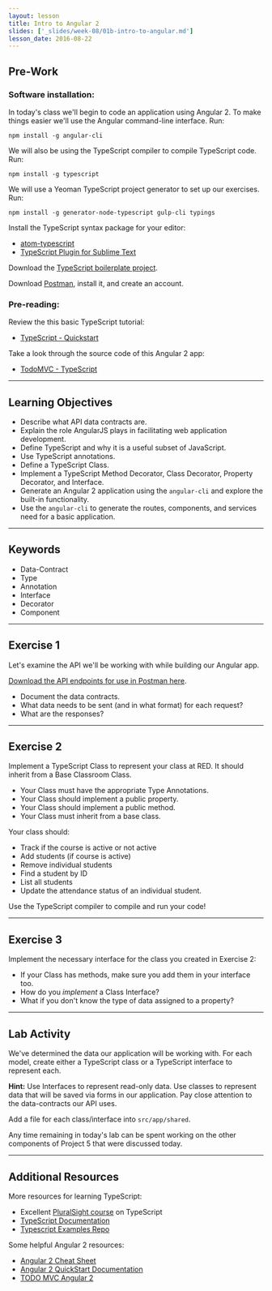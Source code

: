 ```yaml
---
layout: lesson
title: Intro to Angular 2
slides: ['_slides/week-08/01b-intro-to-angular.md']
lesson_date: 2016-08-22
---
```


## Pre-Work

### Software installation:

In today's class we'll begin to code an application using Angular 2. To make things easier we'll use the Angular command-line interface. Run:

`npm install -g angular-cli`

We will also be using the TypeScript compiler to compile TypeScript code. Run:

`npm install -g typescript`

We will use a Yeoman TypeScript project generator to set up our exercises. Run:

`npm install -g generator-node-typescript gulp-cli typings`

Install the TypeScript syntax package for your editor:

- [atom-typescript](https://atom.io/packages/atom-typescript)
- [TypeScript Plugin for Sublime Text](https://github.com/Microsoft/TypeScript-Sublime-Plugin)

Download the [TypeScript boilerplate project](https://github.com/Codesleuth/vscode-typescript-boilerplate).

Download [Postman](https://chrome.google.com/webstore/detail/postman/fhbjgbiflinjbdggehcddcbncdddomop?hl=en), install it, and create an account.

### Pre-reading:

Review the this basic TypeScript tutorial:

- [TypeScript - Quickstart](https://www.typescriptlang.org/docs/tutorial.html)

Take a look through the source code of this Angular 2 app:

- [TodoMVC - TypeScript](http://todomvc.com/examples/typescript-angular/#/)

---

## Learning Objectives

- Describe what API data contracts are.
- Explain the role AngularJS plays in facilitating web application development.
- Define TypeScript and why it is a useful subset of JavaScript.
- Use TypeScript annotations.
- Define a TypeScript Class.
- Implement a TypeScript Method Decorator, Class Decorator, Property Decorator, and Interface.
- Generate an Angular 2 application using the `angular-cli` and explore the built-in functionality.
- Use the `angular-cli` to generate the routes, components, and services need for a basic application.

---

## Keywords

- Data-Contract
- Type
- Annotation
- Interface
- Decorator
- Component

---

## Exercise 1

Let's examine the API we'll be working with while building our Angular app.

[Download the API endpoints for use in Postman here](https://www.getpostman.com/collections/ce21c4877ee4eac2d7e3).

- Document the data contracts.
- What data needs to be sent (and in what format) for each request?
- What are the responses?

---

## Exercise 2

Implement a TypeScript Class to represent your class at RED. It should inherit from a Base Classroom Class.

- Your Class must have the appropriate Type Annotations.
- Your Class should implement a public property.
- Your Class should implement a public method.
- Your Class must inherit from a base class.

Your class should:

- Track if the course is active or not active
- Add students (if course is active)
- Remove individual students
- Find a student by ID
- List all students
- Update the attendance status of an individual student.

Use the TypeScript compiler to compile and run your code!

---

## Exercise 3

Implement the necessary interface for the class you created in Exercise 2:

- If your Class has methods, make sure you add them in your interface too.
- How do you *implement* a Class Interface?
- What if you don't know the type of data assigned to a property?

---

## Lab Activity

We've determined the data our application will be working with. For each model, create either a
TypeScript class or a TypeScript interface to represent each.

**Hint:** Use Interfaces to represent read-only data. Use classes to represent data that will be saved via forms in our application. Pay close attention to the data-contracts our API uses.

Add a file for each class/interface into `src/app/shared`.

Any time remaining in today's lab can be spent working on the other components of Project 5 that were discussed today.

---

## Additional Resources

More resources for learning TypeScript:

- Excellent [PluralSight course](https://www.pluralsight.com/courses/typescript) on TypeScript
- [TypeScript Documentation](https://www.typescriptlang.org/)
- [Typescript Examples Repo](https://github.com/Microsoft/TypeScriptSamples)

Some helpful Angular 2 resources:

- [Angular 2 Cheat Sheet](https://angular.io/cheatsheet)
- [Angular 2 QuickStart Documentation](https://angular.io/docs/ts/latest/tutorial/)
- [TODO MVC Angular 2](http://todomvc.com/examples/typescript-angular/#/)
